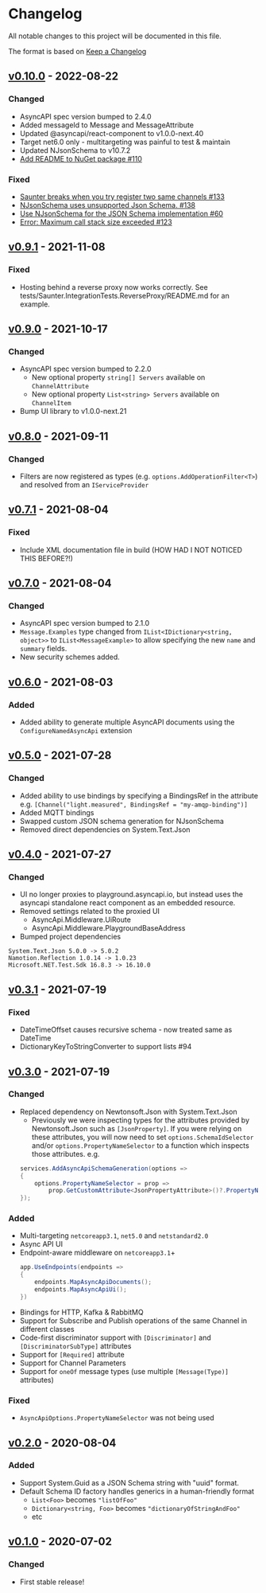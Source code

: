 # Changelog
All notable changes to this project will be documented in this file.

The format is based on [Keep a Changelog](http://keepachangelog.com/en/1.0.0/)

<!-- Please update the links section at the bottom when adding a new version. -->

## [v0.10.0] - 2022-08-22
### Changed
- AsyncAPI spec version bumped to 2.4.0
- Added messageId to Message and MessageAttribute 
- Updated @asyncapi/react-component to v1.0.0-next.40
- Target net6.0 only - multitargeting was painful to test & maintain
- Updated NJsonSchema to v10.7.2
- [Add README to NuGet package #110](https://github.com/tehmantra/saunter/issues/110)

### Fixed
- [Saunter breaks when you try register two same channels #133](https://github.com/tehmantra/saunter/issues/133)
- [NJsonSchema uses unsupported Json Schema. #138](https://github.com/tehmantra/saunter/issues/138)
- [Use NJsonSchema for the JSON Schema implementation #60](https://github.com/tehmantra/saunter/issues/60)
- [Error: Maximum call stack size exceeded #123](https://github.com/tehmantra/saunter/issues/123)

## [v0.9.1] - 2021-11-08
### Fixed
- Hosting behind a reverse proxy now works correctly. See tests/Saunter.IntegrationTests.ReverseProxy/README.md for an example.

## [v0.9.0] - 2021-10-17
### Changed
- AsyncAPI spec version bumped to 2.2.0
  - New optional property `string[] Servers` available on `ChannelAttribute`
  - New optional property `List<string> Servers` available on `ChannelItem`
- Bump UI library to v1.0.0-next.21

## [v0.8.0] - 2021-09-11
### Changed
- Filters are now registered as types (e.g. `options.AddOperationFilter<T>`) and resolved from an `IServiceProvider`

## [v0.7.1] - 2021-08-04
### Fixed
- Include XML documentation file in build (HOW HAD I NOT NOTICED THIS BEFORE?!)

## [v0.7.0] - 2021-08-04
### Changed
- AsyncAPI spec version bumped to 2.1.0
- `Message.Examples` type changed from `IList<IDictionary<string, object>>` to `IList<MessageExample>` to allow specifying the new `name` and `summary` fields.
- New security schemes added.

## [v0.6.0] - 2021-08-03
### Added
- Added ability to generate multiple AsyncAPI documents using the `ConfigureNamedAsyncApi` extension


## [v0.5.0] - 2021-07-28
### Changed
- Added ability to use bindings by specifying a BindingsRef in the attribute e.g. `[Channel("light.measured", BindingsRef = "my-amqp-binding")]`
- Added MQTT bindings
- Swapped custom JSON schema generation for NJsonSchema
- Removed direct dependencies on System.Text.Json



## [v0.4.0] - 2021-07-27
### Changed
- UI no longer proxies to playground.asyncapi.io, but instead uses the asyncapi standalone react component as an embedded resource.
- Removed settings related to the proxied UI
    - AsyncApi.Middleware.UiRoute
    - AsyncApi.Middleware.PlaygroundBaseAddress
- Bumped project dependencies 
```
System.Text.Json 5.0.0 -> 5.0.2
Namotion.Reflection 1.0.14 -> 1.0.23
Microsoft.NET.Test.Sdk 16.8.3 -> 16.10.0
```


## [v0.3.1] - 2021-07-19
### Fixed
- DateTimeOffset causes recursive schema - now treated same as DateTime
- DictionaryKeyToStringConverter to support lists #94

## [v0.3.0] - 2021-07-19
### Changed
- Replaced dependency on Newtonsoft.Json with System.Text.Json
    - Previously we were inspecting types for the attributes provided by Newtonsoft.Json such as `[JsonProperty]`. If you were relying on these attributes, you will now need to set `options.SchemaIdSelector` and/or `options.PropertyNameSelector` to a function which inspects those attributes.
    e.g.
    ```csharp
    services.AddAsyncApiSchemaGeneration(options =>
    {
        options.PropertyNameSelector = prop => 
            prop.GetCustomAttribute<JsonPropertyAttribute>()?.PropertyName ?? prop.Name;
    });
    ```

### Added
- Multi-targeting `netcoreapp3.1`, `net5.0`  and `netstandard2.0`
- Async API UI
- Endpoint-aware middleware on `netcoreapp3.1`+
    ```csharp
    app.UseEndpoints(endpoints =>
    {
        endpoints.MapAsyncApiDocuments();
        endpoints.MapAsyncApiUi();
    })
    ```
- Bindings for HTTP, Kafka & RabbitMQ
- Support for Subscribe and Publish operations of the same Channel in different classes
- Code-first discriminator support with `[Discriminator]` and `[DiscriminatorSubType]` attributes
- Support for `[Required]` attribute
- Support for Channel Parameters
- Support for `oneOf` message types (use multiple `[Message(Type)]` attributes)

### Fixed
- `AsyncApiOptions.PropertyNameSelector` was not being used


## [v0.2.0] - 2020-08-04
### Added
- Support System.Guid as a JSON Schema string with "uuid" format.
- Default Schema ID factory handles generics in a human-friendly format 
    - `List<Foo>` becomes `"listOfFoo"`
    - `Dictionary<string, Foo>` becomes `"dictionaryOfStringAndFoo"`
    - etc

## [v0.1.0] - 2020-07-02
### Changed
- First stable release!


<!--
When updating here set baseVersion to the previous tag and targetVersion to your new tag
This link will be dead until after you have completed the pull request and tagged the new version in master
-->

[v0.10.0]: https://github.com/tehmantra/saunter/compare/v0.9.1...v0.10.0
[v0.9.1]: https://github.com/tehmantra/saunter/compare/v0.9.0...v0.9.1
[v0.9.0]: https://github.com/tehmantra/saunter/compare/v0.8.0...v0.9.0
[v0.8.0]: https://github.com/tehmantra/saunter/compare/v0.7.1...v0.8.0
[v0.7.1]: https://github.com/tehmantra/saunter/compare/v0.7.0...v0.7.1
[v0.7.0]: https://github.com/tehmantra/saunter/compare/v0.6.0...v0.7.0
[v0.6.0]: https://github.com/tehmantra/saunter/compare/v0.5.0...v0.6.0
[v0.5.0]: https://github.com/tehmantra/saunter/compare/v0.4.0...v0.5.0
[v0.4.0]: https://github.com/tehmantra/saunter/compare/v0.3.1...v0.4.0
[v0.3.1]: https://github.com/tehmantra/saunter/compare/v0.3.0...v0.3.1
[v0.3.0]: https://github.com/tehmantra/saunter/compare/v0.2.0...v0.3.0
[v0.2.0]: https://github.com/tehmantra/saunter/compare/v0.1.0...v0.2.0
[v0.1.0]: https://github.com/tehmantra/saunter/compare/97abfdb20e11dccfe4c6b9317e6a7e1fa419fd5c...v0.1.0
